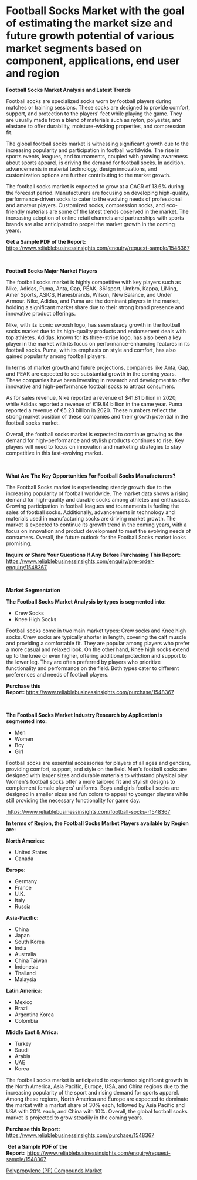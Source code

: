 <p><h1>Football Socks Market with the goal of estimating the market size and future growth potential of various market segments based on component, applications, end user and region</h1></p><p><strong>Football Socks Market Analysis and Latest Trends</strong></p>
<p><p>Football socks are specialized socks worn by football players during matches or training sessions. These socks are designed to provide comfort, support, and protection to the players' feet while playing the game. They are usually made from a blend of materials such as nylon, polyester, and elastane to offer durability, moisture-wicking properties, and compression fit.</p><p>The global football socks market is witnessing significant growth due to the increasing popularity and participation in football worldwide. The rise in sports events, leagues, and tournaments, coupled with growing awareness about sports apparel, is driving the demand for football socks. In addition, advancements in material technology, design innovations, and customization options are further contributing to the market growth.</p><p>The football socks market is expected to grow at a CAGR of 13.6% during the forecast period. Manufacturers are focusing on developing high-quality, performance-driven socks to cater to the evolving needs of professional and amateur players. Customized socks, compression socks, and eco-friendly materials are some of the latest trends observed in the market. The increasing adoption of online retail channels and partnerships with sports brands are also anticipated to propel the market growth in the coming years.</p></p>
<p><strong>Get a Sample PDF of the Report:&nbsp;</strong> <a href="https://www.reliablebusinessinsights.com/enquiry/request-sample/1548367">https://www.reliablebusinessinsights.com/enquiry/request-sample/1548367</a></p>
<p>&nbsp;</p>
<p><strong>Football Socks Major Market Players</strong></p>
<p><p>The football socks market is highly competitive with key players such as Nike, Adidas, Puma, Anta, Gap, PEAK, 361sport, Umbro, Kappa, LiNing, Amer Sports, ASICS, Hanesbrands, Wilson, New Balance, and Under Armour. Nike, Adidas, and Puma are the dominant players in the market, holding a significant market share due to their strong brand presence and innovative product offerings.</p><p>Nike, with its iconic swoosh logo, has seen steady growth in the football socks market due to its high-quality products and endorsement deals with top athletes. Adidas, known for its three-stripe logo, has also been a key player in the market with its focus on performance-enhancing features in its football socks. Puma, with its emphasis on style and comfort, has also gained popularity among football players.</p><p>In terms of market growth and future projections, companies like Anta, Gap, and PEAK are expected to see substantial growth in the coming years. These companies have been investing in research and development to offer innovative and high-performance football socks to attract consumers.</p><p>As for sales revenue, Nike reported a revenue of $41.81 billion in 2020, while Adidas reported a revenue of €19.84 billion in the same year. Puma reported a revenue of €5.23 billion in 2020. These numbers reflect the strong market position of these companies and their growth potential in the football socks market.</p><p>Overall, the football socks market is expected to continue growing as the demand for high-performance and stylish products continues to rise. Key players will need to focus on innovation and marketing strategies to stay competitive in this fast-evolving market.</p></p>
<p>&nbsp;</p>
<p><strong>What Are The Key Opportunities For Football Socks Manufacturers?</strong></p>
<p><p>The Football Socks market is experiencing steady growth due to the increasing popularity of football worldwide. The market data shows a rising demand for high-quality and durable socks among athletes and enthusiasts. Growing participation in football leagues and tournaments is fueling the sales of football socks. Additionally, advancements in technology and materials used in manufacturing socks are driving market growth. The market is expected to continue its growth trend in the coming years, with a focus on innovation and product development to meet the evolving needs of consumers. Overall, the future outlook for the Football Socks market looks promising.</p></p>
<p><strong>Inquire or Share Your Questions If Any Before Purchasing This Report:</strong> <a href="https://www.reliablebusinessinsights.com/enquiry/pre-order-enquiry/1548367">https://www.reliablebusinessinsights.com/enquiry/pre-order-enquiry/1548367</a></p>
<p>&nbsp;</p>
<p><strong>Market Segmentation</strong></p>
<p><strong>The Football Socks Market Analysis by types is segmented into:</strong></p>
<p><ul><li>Crew Socks</li><li>Knee High Socks</li></ul></p>
<p><p>Football socks come in two main market types: Crew socks and Knee high socks. Crew socks are typically shorter in length, covering the calf muscle and providing a comfortable fit. They are popular among players who prefer a more casual and relaxed look. On the other hand, Knee high socks extend up to the knee or even higher, offering additional protection and support to the lower leg. They are often preferred by players who prioritize functionality and performance on the field. Both types cater to different preferences and needs of football players.</p></p>
<p><strong>Purchase this Report:&nbsp;</strong><a href="https://www.reliablebusinessinsights.com/purchase/1548367">https://www.reliablebusinessinsights.com/purchase/1548367</a></p>
<p>&nbsp;</p>
<p><strong>The Football Socks Market Industry Research by Application is segmented into:</strong></p>
<p><ul><li>Men</li><li>Women</li><li>Boy</li><li>Girl</li></ul></p>
<p><p>Football socks are essential accessories for players of all ages and genders, providing comfort, support, and style on the field. Men's football socks are designed with larger sizes and durable materials to withstand physical play. Women's football socks offer a more tailored fit and stylish designs to complement female players' uniforms. Boys and girls football socks are designed in smaller sizes and fun colors to appeal to younger players while still providing the necessary functionality for game day.</p></p>
<p><a href="https://www.reliablebusinessinsights.com/football-socks-r1548367">&nbsp;https://www.reliablebusinessinsights.com/football-socks-r1548367</a></p>
<p><strong>In terms of Region, the Football Socks Market Players available by Region are:</strong></p>
<p>
    <p> <strong> North America: </strong>
        <ul>
            <li>United States</li>
            <li>Canada</li>
        </ul>
        </p> 
    <p> <strong> Europe: </strong>
        <ul>
            <li>Germany</li>
            <li>France</li>
            <li>U.K.</li>
            <li>Italy</li>
            <li>Russia</li>
        </ul>
        </p> 
    <p> <strong> Asia-Pacific: </strong>
        <ul>
            <li>China</li>
            <li>Japan</li>
            <li>South Korea</li>
            <li>India</li>
            <li>Australia</li>
            <li>China Taiwan</li>
            <li>Indonesia</li>
            <li>Thailand</li>
            <li>Malaysia</li>
        </ul>
        </p> 
    <p> <strong> Latin America: </strong>
        <ul>
            <li>Mexico</li>
            <li>Brazil</li>
            <li>Argentina Korea</li>
            <li>Colombia</li>
        </ul>
        </p> 
    <p> <strong> Middle East & Africa: </strong>
        <ul>
            <li>Turkey</li>
            <li>Saudi</li>
            <li>Arabia</li>
            <li>UAE</li>
            <li>Korea</li>
        </ul>
    </p>
    </p>
<p><p>The football socks market is anticipated to experience significant growth in the North America, Asia Pacific, Europe, USA, and China regions due to the increasing popularity of the sport and rising demand for sports apparel. Among these regions, North America and Europe are expected to dominate the market with a market share of 30% each, followed by Asia Pacific and USA with 20% each, and China with 10%. Overall, the global football socks market is projected to grow steadily in the coming years.</p></p>
<p><strong>Purchase this Report: </strong><a href="https://www.reliablebusinessinsights.com/purchase/1548367">https://www.reliablebusinessinsights.com/purchase/1548367</a></p>
<p>&nbsp;<strong>Get a Sample PDF of the Report:&nbsp;&nbsp;</strong><a href="https://www.reliablebusinessinsights.com/enquiry/request-sample/1548367">https://www.reliablebusinessinsights.com/enquiry/request-sample/1548367</a></p>
<p><strong></strong></p>
<p><p><a href="https://github.com/arabintang013/Market-Research-Report-List-1/blob/main/polypropylene-pp-compounds-market.md">Polypropylene (PP) Compounds Market</a></p></p>